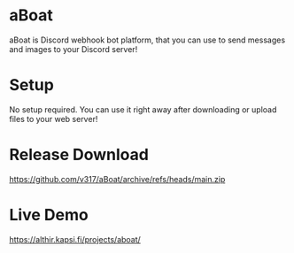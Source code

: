 # aBoat
aBoat is Discord webhook bot platform, that you can use to send messages and images to your Discord server!

# Setup
No setup required. You can use it right away after downloading or upload files to your web server!

# Release Download
https://github.com/v317/aBoat/archive/refs/heads/main.zip

# Live Demo
https://althir.kapsi.fi/projects/aboat/
